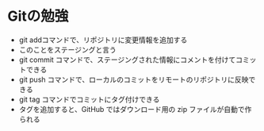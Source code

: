 # Gitの勉強

- git addコマンドで、リポジトリに変更情報を追加する
 - このことをステージングと言う
- git commit コマンドで、ステージングされた情報にコメントを付けてコミットできる
- git push コマンドで、ローカルのコミットをリモートのリポジトリに反映できる
- git tag コマンドでコミットにタグ付けできる
 - タグを追加すると、GitHub ではダウンロード用の zip ファイルが自動で作られる 
